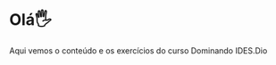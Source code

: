 # Olá:raised_hand_with_fingers_splayed:

Aqui vemos o conteúdo e os exercícios do curso Dominando IDES.Dio
